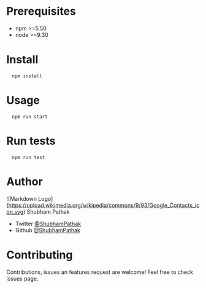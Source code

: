 <!-- Headings -->   
# Prerequisites
* npm >=5.50
* node >=9.30
<!-- Headings -->   
# Install
<!-- Code Blocks -->
``` 
  npm install 
```

<!-- Headings -->   
# Usage
<!-- Code Blocks -->
``` 
  npm run start
```
<!-- Headings -->   
# Run tests
<!-- Code Blocks -->
``` 
  npm run test
```

<!-- Headings -->   
# Author
<!-- Images -->

![Markdown Logo]
(https://upload.wikimedia.org/wikipedia/commons/9/93/Google_Contacts_icon.svg)
Shubham Pathak
 <!-- UL -->
* Twitter <!-- Links -->
[@ShubhamPathak]( https://github.com/ShubhamPatha)
* Github  <!-- Links -->
[@ShubhamPathak]( https://github.com/ShubhamPatha)
<!-- Headings -->   
# Contributing
Contributions, issues an features request are welcome!
Feel free  to check issues page.


